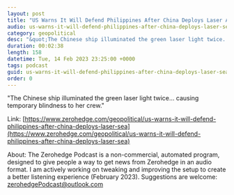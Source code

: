 ```yaml
---
layout: post
title: "US Warns It Will Defend Philippines After China Deploys Laser At Sea"
audio: us-warns-it-will-defend-philippines-after-china-deploys-laser-sea-0
category: geopolitical
desc: "&quot;The Chinese ship illuminated the green laser light twice... causing temporary blindness to her crew.&quot;"
duration: 00:02:38
length: 158
datetime: Tue, 14 Feb 2023 23:25:00 +0000
tags: podcast
guid: us-warns-it-will-defend-philippines-after-china-deploys-laser-sea-0
order: 0
---
```

&quot;The Chinese ship illuminated the green laser light twice... causing temporary blindness to her crew.&quot;

Link: [https://www.zerohedge.com/geopolitical/us-warns-it-will-defend-philippines-after-china-deploys-laser-sea](https://www.zerohedge.com/geopolitical/us-warns-it-will-defend-philippines-after-china-deploys-laser-sea)

About: The Zerohedge Podcast is a non-commercial, automated program, designed to give people a way to get news from Zerohedge in an audio format.  I am actively working on tweaking and improving the setup to create a better listening experience (February 2023).  Suggestions are welcome: [zerohedgePodcast@outlook.com](mailto:zerohedgePodcast@outlook.com)